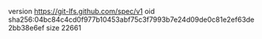 version https://git-lfs.github.com/spec/v1
oid sha256:04bc84c4cd0f977b10453abf75c3f7993b7e24d09de0c81e2ef63de2bb38e6ef
size 22661
